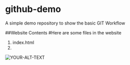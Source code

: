 # github-demo
A simple demo repository to show the basic GIT Workflow

##Website Contents
#Here are some files in the website

1.  index.html
2.  
<picture>
 <source media="(prefers-color-scheme: dark)" srcset="YOUR-DARKMODE-IMAGE">
 <source media="(prefers-color-scheme: light)" srcset="YOUR-LIGHTMODE-IMAGE">
 <img alt="YOUR-ALT-TEXT" src="YOUR-DEFAULT-IMAGE">
</picture>


